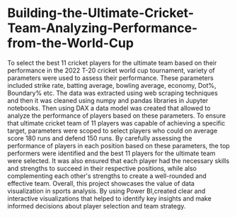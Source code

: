# Building-the-Ultimate-Cricket-Team-Analyzing-Performance-from-the-World-Cup

To select the best 11 cricket players for the ultimate team based on their performance in the 2022 T-20 cricket world cup tournament,
variety of parameters were used to assess their performance. These parameters included strike rate, batting average, bowling average, economy, Dot%, Boundary% etc.
The data was extracted using web scraping techniques and then it was cleaned using numpy and pandas libraries in Jupyter notebooks. 
Then using DAX a data model was created that allowed to analyze the performance of players based on these parameters.
To ensure that ultimate cricket team of 11 players was capable of achieving a specific target, parameters were scoped to select players who could on average score 180 runs and defend 150 runs.
By carefully assessing the performance of players in each position based on these parameters, the top performers were identified and the best 11 players for the ultimate team were selected. 
It was also ensured that each player had the necessary skills and strengths to succeed in their respective positions, while also complementing each other's strengths to create a well-rounded and effective team.
Overall, this project showcases the value of data visualization in sports analysis. By using Power BI,created clear and interactive visualizations that helped to identify key insights and make informed decisions about player selection and team strategy.
